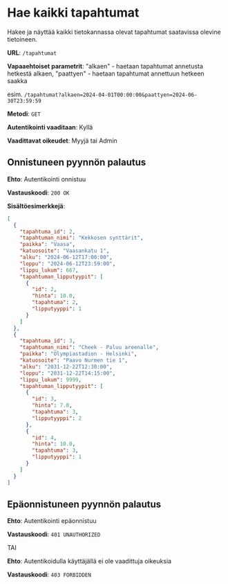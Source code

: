 # Hae kaikki tapahtumat

Hakee ja näyttää kaikki tietokannassa olevat tapahtumat saatavissa olevine tietoineen.

**URL**: `/tapahtumat`

**Vapaaehtoiset parametrit**: "alkaen" - haetaan tapahtumat annetusta hetkestä alkaen, "paattyen" - haetaan tapahtumat annettuun hetkeen saakka

esim. `/tapahtumat?alkaen=2024-04-01T00:00:00&paattyen=2024-06-30T23:59:59`

**Metodi**: `GET`

**Autentikointi vaaditaan**: Kyllä

**Vaadittavat oikeudet**: Myyjä tai Admin

## Onnistuneen pyynnön palautus

**Ehto**: Autentikointi onnistuu

**Vastauskoodi**: `200 OK`

**Sisältöesimerkkejä**:

```json
[
  {
    "tapahtuma_id": 2,
    "tapahtuman_nimi": "Kekkosen synttärit",
    "paikka": "Vaasa",
    "katuosoite": "Vaasankatu 1",
    "alku": "2024-06-12T17:00:00",
    "loppu": "2024-06-12T23:59:00",
    "lippu_lukum": 667,
    "tapahtuman_lipputyypit": [
      {
        "id": 2,
        "hinta": 10.0,
        "tapahtuma": 2,
        "lipputyyppi": 1
      }
    ]
  },
  {
    "tapahtuma_id": 3,
    "tapahtuman_nimi": "Cheek - Paluu areenalle",
    "paikka": "Olympiastadion - Helsinki",
    "katuosoite": "Paavo Nurmen tie 1",
    "alku": "2031-12-22T12:30:00",
    "loppu": "2031-12-22T14:15:00",
    "lippu_lukum": 9999,
    "tapahtuman_lipputyypit": [
      {
        "id": 3,
        "hinta": 7.0,
        "tapahtuma": 3,
        "lipputyyppi": 2
      },
      {
        "id": 4,
        "hinta": 10.0,
        "tapahtuma": 3,
        "lipputyyppi": 1
      }
    ]
  }
]
```

## Epäonnistuneen pyynnön palautus

**Ehto**: Autentikointi epäonnistuu

**Vastauskoodi**: `401 UNAUTHORIZED`

TAI

**Ehto**: Autentikoidulla käyttäjällä ei ole vaadittuja oikeuksia

**Vastauskoodi**: `403 FORBIDDEN`
